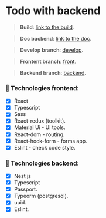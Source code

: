 # Todo with backend

>**Build**: [link to the build](https://tarasiukdima.github.io/todo_with_backend/#/).

>**Doc backend**: [link to the doc](https://fathomless-beyond-41199.herokuapp.com/doc#/).

>**Develop branch**: [develop](https://github.com/TarasiukDima/todo_with_backend/tree/develop).

>**Frontent branch**: [front](https://github.com/TarasiukDima/todo_with_backend/tree/front).

>**Backend branch**: [backend](https://github.com/TarasiukDima/todo_with_backend/tree/backend).

### 🚀 Technologies frontend:
  - [x] React
  - [x] Typescript
  - [x] Sass
  - [x] React-redux (toolkit).
  - [x] Material Ui - UI tools.
  - [x] React-dom - routing.
  - [x] React-hook-form - forms app.
  - [x] Eslint - check code style.

### 🚀 Technologies backend:
  - [x] Nest js
  - [x] Typescript
  - [x] Passport.
  - [x] Typeorm (postgresql).
  - [x] uuid.
  - [x] Eslint.
